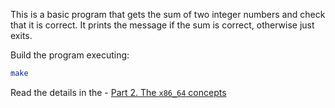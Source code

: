 This is a basic program that gets the sum of two integer numbers and check that it is correct. It prints the message if the sum is correct, otherwise just exits.

Build the program executing:

```bash
make
```

Read the details in the - [Part 2. The `x86_64` concepts](https://github.com/0xAX/asm/blob/master/content/asm_2.md)

